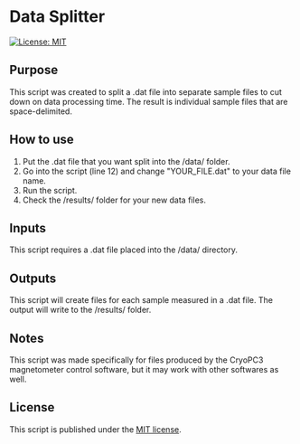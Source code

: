 # Data Splitter

[![License: MIT](https://img.shields.io/badge/License-MIT-yellow.svg)](LICENSE)

## Purpose

This script was created to split a .dat file into separate sample files to cut
down on data processing time. The result is individual sample files that are space-delimited.

## How to use

1) Put the .dat file that you want split into the /data/ folder. 
2) Go into the script (line 12) and change "YOUR_FILE.dat" to your data file name.
3) Run the script.
4) Check the /results/ folder for your new data files. 

## Inputs

This script requires a .dat file placed into the /data/ directory. 

## Outputs

This script will create files for each sample measured in a .dat file.
The output will write to the /results/ folder. 

## Notes

This script was made specifically for files produced by the CryoPC3 magnetometer control software,
but it may work with other softwares as well. 

## License

This script is published under the [MIT license](LICENSE.txt).